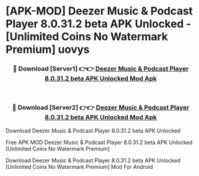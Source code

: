 # [APK-MOD] Deezer  Music & Podcast Player 8.0.31.2 beta APK Unlocked - [Unlimited Coins No Watermark Premium] uovys



<div align="center">
<h3>🔴 Download [Server1] 👉👉 <a href="https://momento.my/?title=Deezer__Music_&_Podcast_Player_8.0.31.2_beta_APK_Unlocked">Deezer  Music & Podcast Player 8.0.31.2 beta APK Unlocked Mod Apk</a></h3><br>

<h3>🔴 Download [Server2] 👉👉 <a href="https://momento.my/?title=Deezer__Music_&_Podcast_Player_8.0.31.2_beta_APK_Unlocked">Deezer  Music & Podcast Player 8.0.31.2 beta APK Unlocked Mod Apk</a></h3>
</div>



Download Deezer  Music & Podcast Player 8.0.31.2 beta APK Unlocked 

Free APK MOD Deezer  Music & Podcast Player 8.0.31.2 beta APK Unlocked [Unlimited Coins No Watermark Premium]

Download Deezer  Music & Podcast Player 8.0.31.2 beta APK Unlocked [Unlimited Coins No Watermark Premium] Mod For Android
